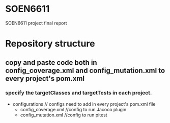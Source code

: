 # SOEN6611
SOEN6611 project final report

# Repository structure
## copy and paste code both in config_coverage.xml and config_mutation.xml to every project's pom.xml
### specify the targetClasses and targetTests in each project.
- configurations // configs need to add in every project's pom.xml file
	- config_coverage.xml  //config to run Jacoco plugin
	- config_mutation.xml  //config to run pitest
